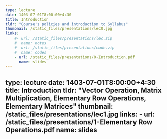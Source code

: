 ```yaml
---
type: lecture
date: 1403-07-01T8:00:00+4:30
title: Introduction
tldr: "Course's policies and introduction to Syllabus"
thumbnail: /static_files/presentations/lec0.jpg
links: 
    #- url: /static_files/presentations/lec.zip
    #  name: notes
    #- url: /static_files/presentations/code.zip
    #  name: codes
    - url: /static_files/presentations/0-Introduction.pdf
      name: slides
---
```

type: lecture
date: 1403-07-01T8:00:00+4:30
title: Introduction
tldr: "Vector Operation, Matrix Multiplication, Elementary Row Operations, Elementary Matrices"
thumbnail: /static_files/presentations/lec1.jpg
links: 
    - url: /static_files/presentations/1-Elementary Row Operations.pdf
      name: slides
---

